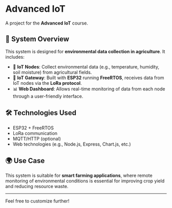 # Advanced IoT

A project for the **Advanced IoT** course.

## 📡 System Overview

This system is designed for **environmental data collection in agriculture**. It includes:

- 🌱 **IoT Nodes**: Collect environmental data (e.g., temperature, humidity, soil moisture) from agricultural fields.
- 📶 **IoT Gateway**: Built with **ESP32** running **FreeRTOS**, receives data from IoT nodes via the **LoRa protocol**.
- 📊 **Web Dashboard**: Allows real-time monitoring of data from each node through a user-friendly interface.

## 🛠️ Technologies Used

- ESP32 + FreeRTOS
- LoRa communication
- MQTT/HTTP (optional)
- Web technologies (e.g., Node.js, Express, Chart.js, etc.)

## 🌍 Use Case

This system is suitable for **smart farming applications**, where remote monitoring of environmental conditions is essential for improving crop yield and reducing resource waste.

---

Feel free to customize further!

